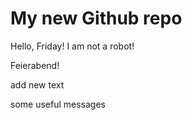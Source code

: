 # My new Github repo

Hello, Friday! I am not a robot!

Feierabend!

add new text

some useful messages